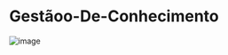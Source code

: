 ﻿# Gestãoo-De-Conhecimento

![image](https://user-images.githubusercontent.com/26414301/133313493-5871fcf1-f330-4c3e-af4d-79257f961559.png)
